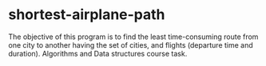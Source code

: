 # shortest-airplane-path
The objective of this program is to find the least time-consuming route from one city to another having the set of cities, and flights (departure time and duration).
Algorithms and Data structures course task.
